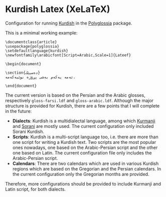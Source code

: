 # Kurdish Latex (XeLaTeX)
Configuration for running [Kurdish](https://en.wikipedia.org/wiki/Kurdish_languages) in the [Polyglossia](https://github.com/reutenauer/polyglossia) package.

This is a minimal working example:

```
\documentclass{article}
\usepackage{polyglossia}
\setdefaultlanguage{kurdish}
\newfontfamily\arabicfont[Script=Arabic,Scale=1]{Lateef}

\begin{document}

\section{ده‌سپێک}
ئه‌مه‌ یه‌كه‌م به‌شی پڕۆژه‌ نوێیه‌كه‌مه‌.

\end{document}
```

The current version is based on the Persian and the Arabic glosses, respectively `gloss-farsi.ldf` and `gloss-arabic.ldf`. Although the major structure is provided for Kurdish, there are a few points that I will complete in the future:

- **Dialects**: Kurdish is a multidialectal language, among which [Kurmanji](https://en.wikipedia.org/wiki/Kurmanji) and [Sorani](https://en.wikipedia.org/wiki/Sorani) are mostly used. The current configuration only included Sorani Kurdish.
- **Scripts**: Kurdish is a multi-script language too, i.e. there are more than one script for writing a Kurdish text. Two scripts are the most popular ones nowadays, one based on the Arabic-Persian script and the other one based on Latin. The current configuration file only includes the Arabic-Persian script.
- **Calendars**: There are two calendars which are used in various Kurdish regions which are based on the Gregorian and the Persian calendars. In the current configuration only the Gregorian months are provided.

Therefore, more configurations should be provided to include Kurmanji and Latin script, for both dialects.
